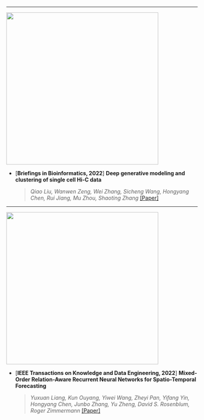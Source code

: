 
---

<img src="https://github.com/zhejiangzhuque/papers/blob/main/resources/1.png" width="400"/>

* [**Briefings in Bioinformatics, 2022**] **Deep generative modeling and clustering of single cell Hi-C data**
  >*Qiao Liu, Wanwen Zeng, Wei Zhang, Sicheng Wang, Hongyang Chen, Rui Jiang, Mu Zhou, Shaoting Zhang* [[Paper]](https://www.biorxiv.org/content/biorxiv/early/2022/07/20/2022.07.19.500573.full.pdf)

---

<img src="https://github.com/zhejiangzhuque/papers/blob/main/resources/2.jpg" width="400"/>

* [**IEEE Transactions on Knowledge and Data Engineering, 2022**] **Mixed-Order Relation-Aware Recurrent Neural Networks for Spatio-Temporal Forecasting**
  >*Yuxuan Liang, Kun Ouyang, Yiwei Wang, Zheyi Pan, Yifang Yin, Hongyang Chen, Junbo Zhang, Yu Zheng, David S. Rosenblum, Roger Zimmermann* [[Paper]](https://ieeexplore.ieee.org/abstract/document/9956738)

